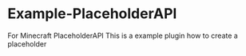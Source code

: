 # Example-PlaceholderAPI

For Minecraft PlaceholderAPI
This is a example plugin how to create a placeholder
